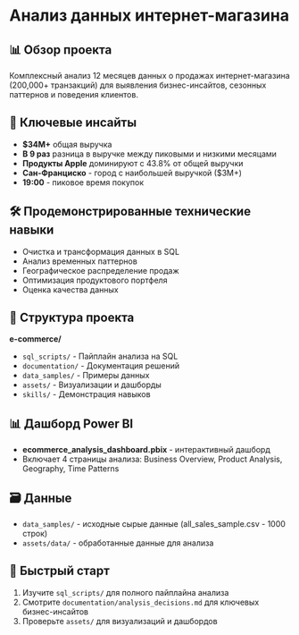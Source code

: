 # Анализ данных интернет-магазина

## 📊 Обзор проекта
Комплексный анализ 12 месяцев данных о продажах интернет-магазина (200,000+ транзакций) для выявления бизнес-инсайтов, сезонных паттернов и поведения клиентов.

## 🎯 Ключевые инсайты
- **$34M+** общая выручка
- **В 9 раз** разница в выручке между пиковыми и низкими месяцами  
- **Продукты Apple** доминируют с 43.8% от общей выручки
- **Сан-Франциско** - город с наибольшей выручкой ($3M+)
- **19:00** - пиковое время покупок

## 🛠️ Продемонстрированные технические навыки
- Очистка и трансформация данных в SQL
- Анализ временных паттернов
- Географическое распределение продаж
- Оптимизация продуктового портфеля
- Оценка качества данных

## 📁 Структура проекта
**e-commerce/**
- `sql_scripts/` - Пайплайн анализа на SQL
- `documentation/` - Документация решений
- `data_samples/` - Примеры данных  
- `assets/` - Визуализации и дашборды
- `skills/` - Демонстрация навыков

## 📊 Дашборд Power BI
- **ecommerce_analysis_dashboard.pbix** - интерактивный дашборд
- Включает 4 страницы анализа: Business Overview, Product Analysis, Geography, Time Patterns

## 🗃️ Данные
- `data_samples/` - исходные сырые данные (all_sales_sample.csv - 1000 строк)
- `assets/data/` - обработанные данные для анализа

## 🚀 Быстрый старт
1. Изучите `sql_scripts/` для полного пайплайна анализа
2. Смотрите `documentation/analysis_decisions.md` для ключевых бизнес-инсайтов
3. Проверьте `assets/` для визуализаций и дашбордов


